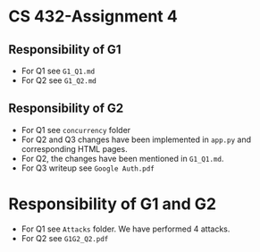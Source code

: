 # CS 432-Assignment 4 

## Responsibility of G1
- For Q1 see ```G1_Q1.md```
- For Q2 see ```G1_Q2.md```

## Responsibility of G2
- For Q1 see ```concurrency``` folder
- For Q2 and Q3 changes have been implemented in ```app.py``` and corresponding HTML pages.
- For Q2, the changes have been mentioned in ```G1_Q1.md```.
- For Q3 writeup see ```Google Auth.pdf```

# Responsibility of G1 and G2
- For Q1 see ```Attacks``` folder. We have performed 4 attacks.
- For Q2 see ```G1G2_Q2.pdf```
